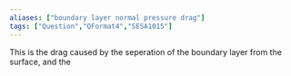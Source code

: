 ```yaml
---
aliases: ["boundary layer normal pressure drag"]
tags: ["Question","QFormat4","SESA1015"]
---
```

This is the drag caused by the seperation of the boundary layer from the surface, and the 